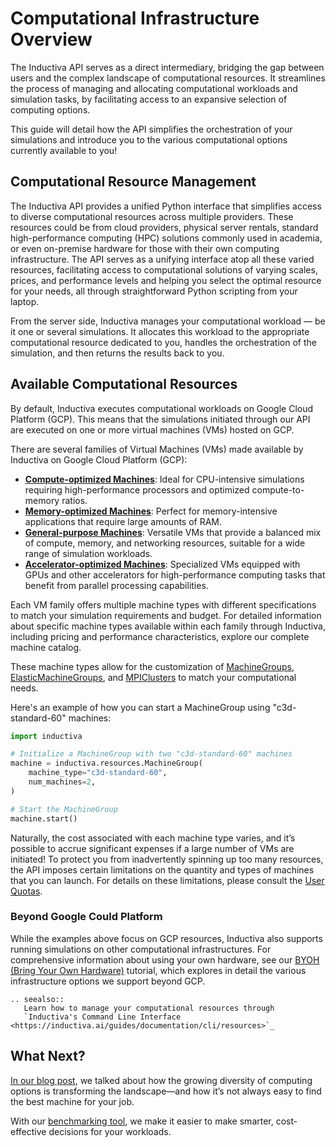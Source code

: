 # Computational Infrastructure Overview

The Inductiva API serves as a direct intermediary, bridging the gap between users 
and the complex landscape of computational resources. It streamlines the process 
of managing and allocating computational workloads and simulation tasks, by 
facilitating access to an expansive selection of computing options.

This guide will detail how the API simplifies the orchestration of your simulations 
and introduce you to the various computational options currently available to you!

## Computational Resource Management

The Inductiva API provides a unified Python interface that simplifies access to diverse computational resources across multiple providers. These resources could be from cloud providers, physical server rentals, standard high-performance computing (HPC) solutions commonly used in academia, or even on-premise hardware for those with their own computing infrastructure. The API serves as a unifying interface atop all these varied resources, facilitating access to computational solutions of varying scales, prices, and 
performance levels and helping you select the optimal resource for your needs, 
all through straightforward Python scripting from your laptop.

From the server side, Inductiva manages your computational workload — be it one 
or several simulations. It allocates this workload to the appropriate computational 
resource dedicated to you, handles the orchestration of the simulation, and then 
returns the results back to you.

## Available Computational Resources

By default, Inductiva executes computational workloads on Google Cloud Platform (GCP). This means that the simulations initiated through our API are executed on one or more virtual machines (VMs) hosted on GCP.

There are several families of Virtual Machines (VMs) made available by Inductiva on 
Google Cloud Platform (GCP):

- [**Compute-optimized Machines**](https://cloud.google.com/compute/docs/compute-optimized-machines): Ideal for CPU-intensive simulations requiring high-performance processors and optimized compute-to-memory ratios.
- [**Memory-optimized Machines**](https://cloud.google.com/compute/docs/memory-optimized-machines): Perfect for memory-intensive applications that require large amounts of RAM.
- [**General-purpose Machines**](https://cloud.google.com/compute/docs/general-purpose-machines): Versatile VMs that provide a balanced mix of compute, memory, and networking resources, suitable for a wide range of simulation workloads.
- [**Accelerator-optimized Machines**](https://cloud.google.com/compute/docs/accelerator-optimized-machines): Specialized VMs equipped with GPUs and other accelerators for high-performance computing tasks that benefit from parallel processing capabilities.

Each VM family offers multiple machine types with different specifications to match your simulation requirements and budget. For detailed information about specific machine types available within each family through Inductiva, including pricing and performance characteristics, explore our complete machine catalog.

These machine types allow for the customization of
[MachineGroups](computational_resources/machinegroup_class.md),
[ElasticMachineGroups](computational_resources/elasticgroup_class.md),
and [MPIClusters](computational_resources/mpicluster_class.md)
to match your computational needs.

Here's an example of how you can start a MachineGroup using "c3d-standard-60" machines:

```python
import inductiva

# Initialize a MachineGroup with two "c3d-standard-60" machines
machine = inductiva.resources.MachineGroup(
    machine_type="c3d-standard-60",
    num_machines=2,
)

# Start the MachineGroup
machine.start()
```
Naturally, the cost associated with each machine type varies, and it’s possible 
to accrue significant expenses if a large number of VMs are initiated! To protect 
you from inadvertently spinning up too many resources, the API imposes certain 
limitations on the quantity and types of machines that you can launch. For details 
on these limitations, please consult the
[User Quotas](../basics/quotas.md).

### Beyond Google Could Platform

While the examples above focus on GCP resources, Inductiva also supports running simulations on other computational infrastructures. For comprehensive information about using your own hardware, see our [BYOH (Bring Your Own Hardware)](https://inductiva.ai/guides/expand/use-local-task-runner/index) tutorial, which explores in detail the various infrastructure options we support beyond GCP.

````{eval-rst}
.. seealso::
   Learn how to manage your computational resources through
   `Inductiva's Command Line Interface <https://inductiva.ai/guides/documentation/cli/resources>`_
```` 

## What Next? 

[In our blog post](https://inductiva.ai/blog/article/allocating-computational-resources-in-a-diverse-chip-ecosystem), 
we talked about how the growing diversity of computing options 
is transforming the landscape—and how it’s not always easy to find the best machine 
for your job.

With our [benchmarking tool](benchmarking.md), we make it easier to make smarter, cost-effective decisions for your workloads.